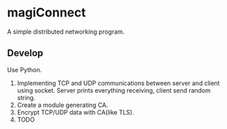 # magiConnect
A simple distributed networking program.
## Develop
Use Python.
1. Implementing TCP and UDP communications between server and client using socket. Server prints everything receiving, client send random string.
2. Create a module generating CA.
3. Encrypt TCP/UDP data  with CA(like TLS).
4. TODO